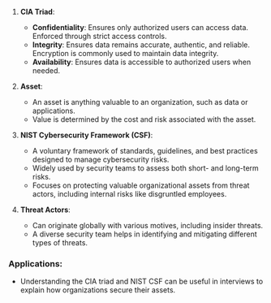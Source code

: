 

1. **CIA Triad**:
   - **Confidentiality**: Ensures only authorized users can access data. Enforced through strict access controls.
   - **Integrity**: Ensures data remains accurate, authentic, and reliable. Encryption is commonly used to maintain data integrity.
   - **Availability**: Ensures data is accessible to authorized users when needed.

2. **Asset**:
   - An asset is anything valuable to an organization, such as data or applications. 
   - Value is determined by the cost and risk associated with the asset.

3. **NIST Cybersecurity Framework (CSF)**:
   - A voluntary framework of standards, guidelines, and best practices designed to manage cybersecurity risks.
   - Widely used by security teams to assess both short- and long-term risks.
   - Focuses on protecting valuable organizational assets from threat actors, including internal risks like disgruntled employees.

4. **Threat Actors**:
   - Can originate globally with various motives, including insider threats.
   - A diverse security team helps in identifying and mitigating different types of threats.

### Applications:
- Understanding the CIA triad and NIST CSF can be useful in interviews to explain how organizations secure their assets.
